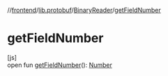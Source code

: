 //[frontend](../../../index.md)/[lib.protobuf](../index.md)/[BinaryReader](index.md)/[getFieldNumber](get-field-number.md)

# getFieldNumber

[js]\
open fun [getFieldNumber](get-field-number.md)(): [Number](https://kotlinlang.org/api/latest/jvm/stdlib/kotlin/-number/index.html)
